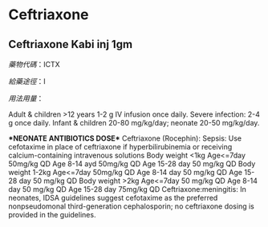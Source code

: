 # Ceftriaxone

## Ceftriaxone Kabi inj 1gm

_藥物代碼_：ICTX

_給藥途徑_：I

_用法用量_：

Adult & children &gt;12 years 1-2 g IV infusion once daily. Severe infection: 2-4 g once daily. Infant & children 20-80 mg/kg/day; neonate 20-50 mg/kg/day.

**\***NEONATE ANTIBIOTICS DOSE**\*** Ceftriaxone \(Rocephin\): Sepsis: Use cefotaxime in place of ceftriaxone if hyperbilirubinemia or receiving calcium-containing intravenous solutions Body weight &lt;1kg Age&lt;=7day 50mg/kg QD Age 8-14 ayd 50mg/kg QD Age 15-28 day 50 mg/kg QD Body weight 1-2kg Age&lt;=7day 50mg/kg QD Age 8-14 day 50 mg/kg QD Age 15-28 day 50 mg/kg QD Body weight &gt;2kg Age&lt;=7day 50 mg/kg QD Age 8-14 day 50 mg/kg QD Age 15-28 day 75mg/kg QD Ceftriaxone:meningitis: In neonates, IDSA guidelines suggest cefotaxime as the preferred nonpseudomonal third-generation cephalosporin; no ceftriaxone dosing is provided in the guidelines.

